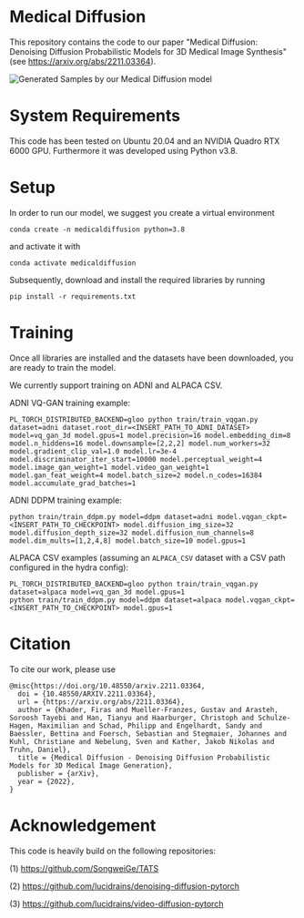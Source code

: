 # Medical Diffusion

This repository contains the code to our paper "Medical Diffusion: Denoising Diffusion Probabilistic Models for 3D Medical Image Synthesis"
(see https://arxiv.org/abs/2211.03364).

![Generated Samples by our Medical Diffusion model](assets/generated_samples.gif)

# System Requirements
This code has been tested on Ubuntu 20.04 and an NVIDIA Quadro RTX 6000 GPU. Furthermore it was developed using Python v3.8.

# Setup
In order to run our model, we suggest you create a virtual environment 
```
conda create -n medicaldiffusion python=3.8
``` 
and activate it with 
```
conda activate medicaldiffusion
```
Subsequently, download and install the required libraries by running 
```
pip install -r requirements.txt
```

# Training
Once all libraries are installed and the datasets have been downloaded, you are ready to train the model.

We currently support training on ADNI and ALPACA CSV.

ADNI VQ-GAN training example:
```
PL_TORCH_DISTRIBUTED_BACKEND=gloo python train/train_vqgan.py dataset=adni dataset.root_dir=<INSERT_PATH_TO_ADNI_DATASET> model=vq_gan_3d model.gpus=1 model.precision=16 model.embedding_dim=8 model.n_hiddens=16 model.downsample=[2,2,2] model.num_workers=32 model.gradient_clip_val=1.0 model.lr=3e-4 model.discriminator_iter_start=10000 model.perceptual_weight=4 model.image_gan_weight=1 model.video_gan_weight=1 model.gan_feat_weight=4 model.batch_size=2 model.n_codes=16384 model.accumulate_grad_batches=1 
```

ADNI DDPM training example:
```
python train/train_ddpm.py model=ddpm dataset=adni model.vqgan_ckpt=<INSERT_PATH_TO_CHECKPOINT> model.diffusion_img_size=32 model.diffusion_depth_size=32 model.diffusion_num_channels=8 model.dim_mults=[1,2,4,8] model.batch_size=10 model.gpus=1
```

ALPACA CSV examples (assuming an `ALPACA_CSV` dataset with a CSV path configured in the hydra config):
```
PL_TORCH_DISTRIBUTED_BACKEND=gloo python train/train_vqgan.py dataset=alpaca model=vq_gan_3d model.gpus=1
python train/train_ddpm.py model=ddpm dataset=alpaca model.vqgan_ckpt=<INSERT_PATH_TO_CHECKPOINT> model.gpus=1
```


# Citation
To cite our work, please use
```
@misc{https://doi.org/10.48550/arxiv.2211.03364,
  doi = {10.48550/ARXIV.2211.03364},
  url = {https://arxiv.org/abs/2211.03364},
  author = {Khader, Firas and Mueller-Franzes, Gustav and Arasteh, Soroosh Tayebi and Han, Tianyu and Haarburger, Christoph and Schulze-Hagen, Maximilian and Schad, Philipp and Engelhardt, Sandy and Baessler, Bettina and Foersch, Sebastian and Stegmaier, Johannes and Kuhl, Christiane and Nebelung, Sven and Kather, Jakob Nikolas and Truhn, Daniel},
  title = {Medical Diffusion - Denoising Diffusion Probabilistic Models for 3D Medical Image Generation},
  publisher = {arXiv},
  year = {2022},
}
```


# Acknowledgement
This code is heavily build on the following repositories:

(1) https://github.com/SongweiGe/TATS

(2) https://github.com/lucidrains/denoising-diffusion-pytorch

(3) https://github.com/lucidrains/video-diffusion-pytorch
